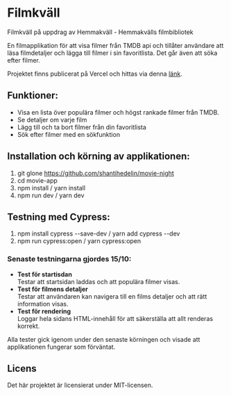 # Filmkväll

Filmkväll på uppdrag av Hemmakväll - Hemmakvälls filmbibliotek

En filmapplikation för att visa filmer från TMDB api och tillåter användare att läsa filmdetaljer och lägga till filmer i sin favoritlista. Det går även att söka efter filmer. 

Projektet finns publicerat på Vercel och hittas via denna [länk](https://movie-night-taupe.vercel.app/). 

## Funktioner:
- Visa en lista över populära filmer och högst rankade filmer från TMDB.
- Se detaljer om varje film
- Lägg till och ta bort filmer från din favoritlista
- Sök efter filmer med en sökfunktion

## Installation och körning av applikationen:

1. git glone https://github.com/shantihedelin/movie-night
2. cd movie-app
3. npm install / yarn install
4. npm run dev / yarn dev


## Testning med Cypress:

1. npm install cypress --save-dev / yarn add cypress --dev
2. npm run cypress:open / yarn cypress:open


### Senaste testningarna gjordes 15/10:
- **Test för startisdan**  
Testar att startsidan laddas och att populära filmer visas.
- **Test för filmens detaljer**  
Testar att användaren kan navigera till en films detaljer och att rätt information visas.
- **Test för rendering**  
Loggar hela sidans HTML-innehåll för att säkerställa att allt renderas korrekt. 

Alla tester gick igenom under den senaste körningen och visade att applikationen fungerar som förväntat.

## Licens
Det här projektet är licensierat under MIT-licensen.
